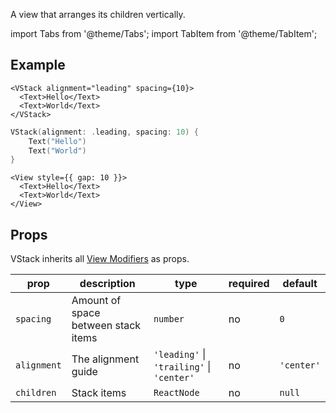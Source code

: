 ---
---

A view that arranges its children vertically.

import Tabs from '@theme/Tabs';
import TabItem from '@theme/TabItem';

## Example

<Tabs>
<TabItem value="srn" label="swiftui-react-native">

```tsx
<VStack alignment="leading" spacing={10}>
  <Text>Hello</Text>
  <Text>World</Text>
</VStack>
```

</TabItem>
<TabItem value="swiftui" label="SwiftUI">

```swift
VStack(alignment: .leading, spacing: 10) {
    Text("Hello")
    Text("World")
}
```

</TabItem>
<TabItem value="react-native" label="React Native">

```tsx
<View style={{ gap: 10 }}>
  <Text>Hello</Text>
  <Text>World</Text>
</View>
```

</TabItem>
</Tabs>

## Props

VStack inherits all [View Modifiers](../08-modifiers.md#full-list) as props.

| prop        | description                         | type                                              | required | default    |
| ----------- | ----------------------------------- | ------------------------------------------------- | -------- | ---------- |
| `spacing`   | Amount of space between stack items | `number`                                          | no       | `0`        |
| `alignment` | The alignment guide                 | `'leading'` &#124; `'trailing'` &#124; `'center'` | no       | `'center'` |
| `children`  | Stack items                         | `ReactNode`                                       | no       | `null`     |
